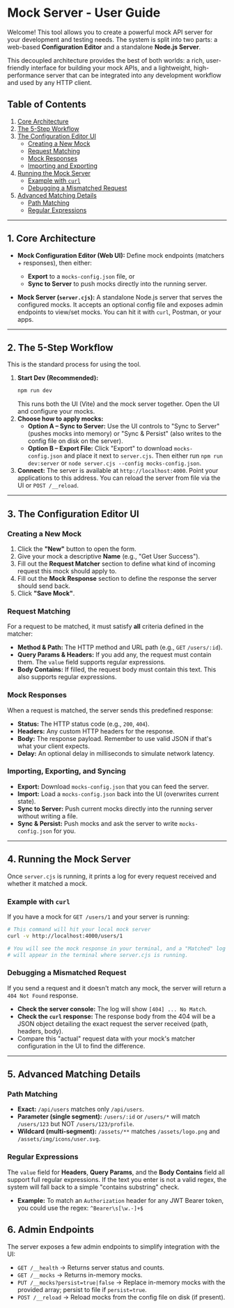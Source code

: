 # Mock Server - User Guide

Welcome! This tool allows you to create a powerful mock API server for your development and testing needs. The system is split into two parts: a web-based **Configuration Editor** and a standalone **Node.js Server**.

This decoupled architecture provides the best of both worlds: a rich, user-friendly interface for building your mock APIs, and a lightweight, high-performance server that can be integrated into any development workflow and used by any HTTP client.

## Table of Contents
1.  [Core Architecture](#1-core-architecture)
2.  [The 5-Step Workflow](#2-the-5-step-workflow)
3.  [The Configuration Editor UI](#3-the-configuration-editor-ui)
    -   [Creating a New Mock](#creating-a-new-mock)
    -   [Request Matching](#request-matching)
    -   [Mock Responses](#mock-responses)
    -   [Importing and Exporting](#importing-and-exporting)
4.  [Running the Mock Server](#4-running-the-mock-server)
    -   [Example with `curl`](#example-with-curl)
    -   [Debugging a Mismatched Request](#debugging-a-mismatched-request)
5.  [Advanced Matching Details](#5-advanced-matching-details)
    -   [Path Matching](#path-matching)
    -   [Regular Expressions](#regular-expressions)

---

## 1. Core Architecture

-   **Mock Configuration Editor (Web UI):** Define mock endpoints (matchers + responses), then either:
    -   **Export** to a `mocks-config.json` file, or
    -   **Sync to Server** to push mocks directly into the running server.

-   **Mock Server (`server.cjs`):** A standalone Node.js server that serves the configured mocks. It accepts an optional config file and exposes admin endpoints to view/set mocks. You can hit it with `curl`, Postman, or your apps.

---

## 2. The 5-Step Workflow

This is the standard process for using the tool.

1.  **Start Dev (Recommended):**
    ```bash
    npm run dev
    ```
    This runs both the UI (Vite) and the mock server together. Open the UI and configure your mocks.
2.  **Choose how to apply mocks:**
    -   **Option A – Sync to Server:** Use the UI controls to "Sync to Server" (pushes mocks into memory) or "Sync & Persist" (also writes to the config file on disk on the server).
    -   **Option B – Export File:** Click "Export" to download `mocks-config.json` and place it next to `server.cjs`. Then either run `npm run dev:server` or `node server.cjs --config mocks-config.json`.
3.  **Connect:** The server is available at `http://localhost:4000`. Point your applications to this address. You can reload the server from file via the UI or `POST /__reload`.

---

## 3. The Configuration Editor UI

### Creating a New Mock
1.  Click the **"New"** button to open the form.
2.  Give your mock a descriptive **Name** (e.g., "Get User Success").
3.  Fill out the **Request Matcher** section to define what kind of incoming request this mock should apply to.
4.  Fill out the **Mock Response** section to define the response the server should send back.
5.  Click **"Save Mock"**.

### Request Matching
For a request to be matched, it must satisfy **all** criteria defined in the matcher:
-   **Method & Path:** The HTTP method and URL path (e.g., `GET` `/users/:id`).
-   **Query Params & Headers:** If you add any, the request must contain them. The `value` field supports regular expressions.
-   **Body Contains:** If filled, the request body must contain this text. This also supports regular expressions.

### Mock Responses
When a request is matched, the server sends this predefined response:
-   **Status:** The HTTP status code (e.g., `200`, `404`).
-   **Headers:** Any custom HTTP headers for the response.
-   **Body:** The response payload. Remember to use valid JSON if that's what your client expects.
-   **Delay:** An optional delay in milliseconds to simulate network latency.

### Importing, Exporting, and Syncing
-   **Export:** Download `mocks-config.json` that you can feed the server.
-   **Import:** Load a `mocks-config.json` back into the UI (overwrites current state).
-   **Sync to Server:** Push current mocks directly into the running server without writing a file.
-   **Sync & Persist:** Push mocks and ask the server to write `mocks-config.json` for you.

---

## 4. Running the Mock Server

Once `server.cjs` is running, it prints a log for every request received and whether it matched a mock.

### Example with `curl`
If you have a mock for `GET /users/1` and your server is running:
```bash
# This command will hit your local mock server
curl -v http://localhost:4000/users/1

# You will see the mock response in your terminal, and a "Matched" log
# will appear in the terminal where server.cjs is running.
```

### Debugging a Mismatched Request
If you send a request and it doesn't match any mock, the server will return a `404 Not Found` response.
-   **Check the server console:** The log will show `[404] ... No Match`.
-   **Check the `curl` response:** The response body from the 404 will be a JSON object detailing the exact request the server received (path, headers, body).
-   Compare this "actual" request data with your mock's matcher configuration in the UI to find the difference.

---

## 5. Advanced Matching Details

### Path Matching
-   **Exact:** `/api/users` matches only `/api/users`.
-   **Parameter (single segment):** `/users/:id` or `/users/*` will match `/users/123` but NOT `/users/123/profile`.
-   **Wildcard (multi-segment):** `/assets/**` matches `/assets/logo.png` and `/assets/img/icons/user.svg`.

### Regular Expressions
The `value` field for **Headers**, **Query Params**, and the **Body Contains** field all support full regular expressions. If the text you enter is not a valid regex, the system will fall back to a simple "contains substring" check.

-   **Example:** To match an `Authorization` header for any JWT Bearer token, you could use the regex: `^Bearer\s[\w.-]+$`

## 6. Admin Endpoints

The server exposes a few admin endpoints to simplify integration with the UI:

-   `GET /__health` → Returns server status and counts.
-   `GET /__mocks` → Returns in-memory mocks.
-   `PUT /__mocks?persist=true|false` → Replace in-memory mocks with the provided array; persist to file if `persist=true`.
-   `POST /__reload` → Reload mocks from the config file on disk (if present).
